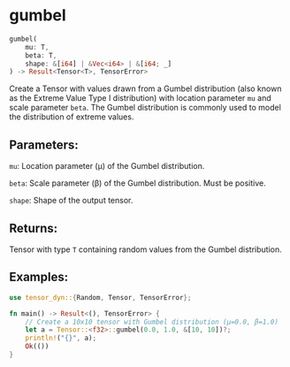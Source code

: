 # gumbel
```rust
gumbel(
    mu: T,
    beta: T,
    shape: &[i64] | &Vec<i64> | &[i64; _]
) -> Result<Tensor<T>, TensorError>
```
Create a Tensor with values drawn from a Gumbel distribution (also known as the Extreme Value Type I distribution) with location parameter `mu` and scale parameter `beta`. The Gumbel distribution is commonly used to model the distribution of extreme values.

## Parameters:
`mu`: Location parameter (μ) of the Gumbel distribution.

`beta`: Scale parameter (β) of the Gumbel distribution. Must be positive.

`shape`: Shape of the output tensor.

## Returns:
Tensor with type `T` containing random values from the Gumbel distribution.

## Examples:
```rust
use tensor_dyn::{Random, Tensor, TensorError};

fn main() -> Result<(), TensorError> {
    // Create a 10x10 tensor with Gumbel distribution (μ=0.0, β=1.0)
    let a = Tensor::<f32>::gumbel(0.0, 1.0, &[10, 10])?;
    println!("{}", a);
    Ok(())
}
```